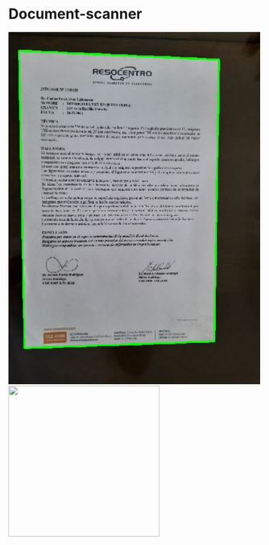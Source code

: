 # Document-scanner
<p float="left">
  
<img src="https://github.com/rodrigourquizo/Document-scanner-/blob/master/images/contours.JPG" width="500" height="700">
  
<img src="https://github.com/rodrigourquizo/Document scanner-/blob/master/images/scanned.JPG" width="300" height="300">  
</p>
